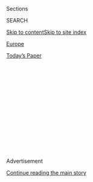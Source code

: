 <div id="app">

<div>

<div>

<div>

<div class="NYTAppHideMasthead css-1q2w90k e1suatyy0">

<div class="section css-ui9rw0 e1suatyy2">

<div class="css-eph4ug er09x8g0">

<div class="css-6n7j50">

</div>

<span class="css-1dv1kvn">Sections</span>

<div class="css-10488qs">

<span class="css-1dv1kvn">SEARCH</span>

</div>

[Skip to content](#site-content)[Skip to site
index](#site-index)

</div>

<div id="masthead-section-label" class="css-1wr3we4 eaxe0e00">

[Europe](https://www.nytimes.com/section/world/europe)

</div>

<div class="css-10698na e1huz5gh0">

</div>

</div>

<div id="masthead-bar-one" class="section hasLinks css-15hmgas e1csuq9d3">

<div class="css-uqyvli e1csuq9d0">

</div>

<div class="css-1uqjmks e1csuq9d1">

</div>

<div class="css-9e9ivx">

[](https://myaccount.nytimes.com/auth/login?response_type=cookie&client_id=vi)

</div>

<div class="css-1bvtpon e1csuq9d2">

[Today’s
Paper](https://www.nytimes.com/section/todayspaper)

</div>

</div>

</div>

</div>

<div data-aria-hidden="false">

<div id="site-content" data-role="main">

<div>

<div class="css-1aor85t" style="opacity:0.000000001;z-index:-1;visibility:hidden">

<div class="css-1hqnpie">

<div class="css-epjblv">

<span class="css-17xtcya">[Europe](/section/world/europe)</span><span class="css-x15j1o">|</span><span class="css-fwqvlz">Northern
Ireland Is Sinking Into a ‘Profound
Crisis’</span>

</div>

<div class="css-k008qs">

<div class="css-1iwv8en">

<span class="css-18z7m18"></span>

<div>

</div>

</div>

<span class="css-1n6z4y">https://nyti.ms/2hO1cte</span>

<div class="css-1705lsu">

<div class="css-4xjgmj">

<div class="css-4skfbu" data-role="toolbar" data-aria-label="Social Media Share buttons, Save button, and Comments Panel with current comment count" data-testid="share-tools">

  - 
  - 
  - 
  - 
    
    <div class="css-6n7j50">
    
    </div>

  - 
  - 

</div>

</div>

</div>

</div>

</div>

</div>

<div id="NYT_TOP_BANNER_REGION" class="css-13pd83m">

</div>

<div id="top-wrapper" class="css-1sy8kpn">

<div id="top-slug" class="css-l9onyx">

Advertisement

</div>

[Continue reading the main
story](#after-top)

<div class="ad top-wrapper" style="text-align:center;height:100%;display:block;min-height:250px">

<div id="top" class="place-ad" data-position="top" data-size-key="top">

</div>

</div>

<div id="after-top">

</div>

</div>

<div id="sponsor-wrapper" class="css-1hyfx7x">

<div id="sponsor-slug" class="css-19vbshk">

Supported by

</div>

[Continue reading the main
story](#after-sponsor)

<div id="sponsor" class="ad sponsor-wrapper" style="text-align:center;height:100%;display:block">

</div>

<div id="after-sponsor">

</div>

</div>

<div class="css-1vkm6nb ehdk2mb0">

# Northern Ireland Is Sinking Into a ‘Profound Crisis’

</div>

<div class="css-79elbk" data-testid="photoviewer-wrapper">

<div class="css-z3e15g" data-testid="photoviewer-wrapper-hidden">

</div>

<div class="css-1a48zt4 ehw59r15" data-testid="photoviewer-children">

![<span class="css-16f3y1r e13ogyst0" data-aria-hidden="true">The
Northern Irish Parliament buildings, commonly known as Stormont. Its
government collapsed in
January.</span><span class="css-cnj6d5 e1z0qqy90" itemprop="copyrightHolder"><span class="css-1ly73wi e1tej78p0">Credit...</span><span><span>Paul
Faith/Agence France-Presse — Getty
Images</span></span></span>](https://static01.nyt.com/images/2017/11/21/world/21stormont1/21stormont1-articleLarge.jpg?quality=75&auto=webp&disable=upscale)

</div>

</div>

<div class="css-xt80pu e12qa4dv0">

<div class="css-18e8msd">

<div class="css-vp77d3 epjyd6m0">

<div class="css-1baulvz">

By [<span class="css-1baulvz last-byline" itemprop="name">Patrick
Kingsley</span>](https://www.nytimes.com/by/patrick-kingsley)

</div>

</div>

  - Nov. 20,
    2017

  - 
    
    <div class="css-4xjgmj">
    
    <div class="css-d8bdto" data-role="toolbar" data-aria-label="Social Media Share buttons, Save button, and Comments Panel with current comment count" data-testid="share-tools">
    
      - 
      - 
      - 
      - 
        
        <div class="css-6n7j50">
        
        </div>
    
      - 
      - 
    
    </div>
    
    </div>

</div>

</div>

<div class="section meteredContent css-1r7ky0e" name="articleBody" itemprop="articleBody">

<div class="css-1fanzo5 StoryBodyCompanionColumn">

<div class="css-53u6y8">

BELFAST, Northern Ireland — The Northern Ireland Assembly’s palatial
building in Stormont, in the hills that overlook Belfast, is an eerie
place these days.

This time last year, its grand lobby bustled with lawmakers, lobbyists
and civil servants, but this week it is empty and lifeless. Further
inside, a few tourists warmed the blue seats of the debating chamber,
rather than the 90 lawmakers elected to work there. Even their
microphones had been removed.

“It’s a total ghost town,” said Claire Hanna, one of those lawmakers.
“It’s dead.”

And so it has been since as long ago as January, when Northern Ireland’s
governing coalition collapsed. That created a power vacuum at Stormont
that has still not been filled, paralyzing the region’s already pinched
institutions and threatening [a 1998 peace
deal](http://www.nytimes.com/1998/10/17/world/2-ulster-peacemakers-win-the-nobel-prize.html)
that largely ended three decades of fighting between nationalist and
unionist factions.

Since that deal, known as the Good Friday Agreement, Northern Ireland
has been run mostly by a devolved regional government that must, in
effect, be led by a coalition between the region’s largest nationalist
party and its largest unionist counterpart.

</div>

</div>

<div class="css-1fanzo5 StoryBodyCompanionColumn">

<div class="css-53u6y8">

But in January this delicate arrangement was upended when Sinn Fein,
which hopes for a united Ireland one day, [withdrew from a
coalition](https://www.nytimes.com/2017/01/16/world/europe/northern-ireland-early-election.html)
with the Democratic Unionist Party, which wants Northern Ireland to
remain part of the United Kingdom.

The government stopped working and the assembly stopped meeting. A major
overhaul of the region’s ailing health system was postponed, and all
long-term decisions about government spending were put on hold.

“This is a more profound crisis than we’ve had at other times in the
last 20 years,” said Stephen Farry, the deputy leader of the Alliance
Party, a centrist group that does not identify as either nationalist or
unionist.

The government was shaken again this weekend, with the news that Gerry
Adams would stand down as president of Sinn Féin. His departure at the
end of the year may help the party achieve its goal of becoming a
palatable coalition partner in the Irish government, but for Northern
Ireland the implications are less clear.

Optimists have expressed hopes that his absence could give the political
parties in Belfast more room for maneuver. But combined with the death
in March of Mr. Adams’s former colleague, [Martin
McGuinness](https://www.nytimes.com/2017/03/21/world/europe/martin-mcguinness-northern-ireland-ira.html),
it deprives the government of established leaders who are willing or
able to make compromises on both sides of the sectarian divide.

</div>

</div>

<div class="css-1fanzo5 StoryBodyCompanionColumn">

<div class="css-53u6y8">

The assembly has previously been suspended, most memorably [between 2002
and 2007](http://www.nytimes.com/2002/10/14/world/the-troubles-in-ulster-shift-from-street-to-the-assembly.html).
“But then there was the sense that this was a blip and the problems
would be overcome,” Mr. Farry said.

</div>

</div>

<div class="css-79elbk" data-testid="photoviewer-wrapper">

<div class="css-z3e15g" data-testid="photoviewer-wrapper-hidden">

</div>

<div class="css-1a48zt4 ehw59r15" data-testid="photoviewer-children">

![<span class="css-16f3y1r e13ogyst0" data-aria-hidden="true">Gerry
Adams addressing the annual Sinn Fein party conference in Dublin on
Saturday. He announced this weekend that he planned to step down as the
party’s
leader.</span><span class="css-cnj6d5 e1z0qqy90" itemprop="copyrightHolder"><span class="css-1ly73wi e1tej78p0">Credit...</span><span>Aidan
Crawley/European Pressphoto
Agency</span></span>](https://static01.nyt.com/images/2017/11/21/world/21stormont2/21stormont2-articleLarge.jpg?quality=75&auto=webp&disable=upscale)

</div>

</div>

<div class="css-1fanzo5 StoryBodyCompanionColumn">

<div class="css-53u6y8">

“This crisis has a different feel to it,” he added. “There’s a much more
profound question over the direction of travel and whether power-sharing
is sustainable. And that begs the question: What happens next?”

In the short term, civil servants have been left in charge of the
day-to-day management of the region. But if the impasse continues, many
fear that decisions will be made by ministers in London, a system known
as “direct rule” that the 1998 agreement was meant to end. In the
absence of a Northern Irish finance minister, the British government has
already made the first step toward “direct rule” — passing an interim
budget for Northern Ireland on Monday to ensure that salaries can be
paid until March.

The specter of Brexit compounds the crisis: When the United Kingdom
leaves the European Union, [border controls may be
reintroduced](https://www.nytimes.com/2017/08/05/world/europe/brexit-northern-ireland-ireland.html)
between Northern and southern Ireland for the first time since the Good
Friday Agreement was introduced.

Some now question whether the agreement has in essence collapsed, and
fear, if not a return to anything like a full-blown conflict, then at
least a rise in [sporadic acts of paramilitary
intimidation](https://www.nytimes.com/2017/10/11/world/europe/belfast-catholics-protestants-cantrell-close.html).

“I don’t mean to be dramatic or anything, but I do think the Good Friday
Agreement is effectively dead,” said Ms. Hanna, who represents the
Social Democratic and Labour Party, Sinn Fein’s main nationalist rival.

</div>

</div>

<div class="css-1fanzo5 StoryBodyCompanionColumn">

<div class="css-53u6y8">

“I don’t think there’s any real support for violence, but you can see
how quickly things can unravel,” she added. “It’s very bleak, and it is
something to worry about.”

## A Stagnated State

For now, civil servants are keeping the machinery of the state in
motion. But as unelected employees, they must simply apply the decisions
made by the elected government during the last financial year, meaning
that they can neither react to changing circumstances nor increase their
budgets in line with inflation.

This has led to stasis and, in some cases, cuts to jobs and services. In
one high-profile case, officials were forced to scrap an intensive
support program for around 1,000 of the region’s most vulnerable
children and teenagers, even though the program had led to a significant
drop in antisocial behavior and a rise in school attendance.

These children were “the first victims of this political impasse,” said
Charlie Mack, the chief executive of [Extern](http://www.extern.org/),
the charity that ran the program on the government’s behalf. “Which is
disgraceful.”

The health system has also been affected. With the longest wait times in
the United Kingdom, the sector had been due for a major overhaul this
year. But that has been on hold since the start of the crisis, said
[Janice
Smyth](https://www.rcn.org.uk/about-us/our-structure/rcn-executive-team),
the Northern Ireland director at the Royal College of Nursing, the
world’s largest nursing union. “It cannot happen until we get a
minister,” she said.

Across the region’s charitable sector, which is significantly dependent
on state funding, charities have become wary of starting new projects or
hiring staff, making them less able to respond to social problems that
require new
strategies.

</div>

</div>

<div class="css-79elbk" data-testid="photoviewer-wrapper">

<div class="css-z3e15g" data-testid="photoviewer-wrapper-hidden">

</div>

<div class="css-1a48zt4 ehw59r15" data-testid="photoviewer-children">

<div class="css-1xdhyk6 erfvjey0">

<span class="css-1ly73wi e1tej78p0">Image</span>

<div class="css-zjzyr8">

<div data-testid="lazyimage-container" style="height:255.20000000000002px">

</div>

</div>

</div>

<span class="css-16f3y1r e13ogyst0" data-aria-hidden="true">The
Democratic Unionist Party leader, Arlene Foster, and deputy leader,
Nigel Dodds, at a news conference at Stormont Castle in
June.</span><span class="css-cnj6d5 e1z0qqy90" itemprop="copyrightHolder"><span class="css-1ly73wi e1tej78p0">Credit...</span><span>Charles
Mcquillan/Getty Images</span></span>

</div>

</div>

<div class="css-1fanzo5 StoryBodyCompanionColumn">

<div class="css-53u6y8">

“There’s been a stagnation,” said Seamus McAleavey, the chief executive
of [Northern Ireland Council for Voluntary
Action](http://www.nicva.org/about-us), a group that represents more
than 1,000 nongovernmental organizations. “Treading water is probably a
fairly good description.”

</div>

</div>

<div class="css-1fanzo5 StoryBodyCompanionColumn">

<div class="css-53u6y8">

## The Blame Game

Yet these administrative challenges have not yet encouraged politicians
to reach a settlement. In fact, their differences have increased as the
year has developed.

When they left the coalition in January, Sinn Fein originally intended
to force the resignation of the D.U.P. leader, Arlene Foster, who was
accused of corruption. But after Ms. Foster refused to step down, Sinn
Fein expanded its demands, calling on the D.U.P. to agree to give the
Irish language the same legal status as English and to legalize same-sex
marriage. (In Scotland and Wales, the Scottish and Welsh languages
already have an equal legal footing with English, and same-sex marriage
has been permitted in the rest of the United Kingdom since 2014.)

Both sides have been accused of not being truly invested in a
compromise.

After the Conservative party lost its majority this summer in the
national Parliament in Westminster, it turned to [the D.U.P.’s small
group of national
lawmakers](https://www.nytimes.com/2017/06/10/world/europe/britain-election-dup-northern-ireland.html)
to ensure that it remained in power. And there are now suspicions that
“the Westminster deal has made them less interested in Stormont
politics,” said [Cillian
McGrattan](https://www.ulster.ac.uk/staff/cp-mcgrattan), a politics
professor at Ulster University. “I think they have a view that if
they’re going to get things done, they’re going to get them done in
Westminster.”

The D.U.P. dismisses this argument and says that in fact, it is Sinn
Fein that has ulterior motives for maintaining the standoff. Since Sinn
Fein also operates in the Republic of Ireland, it fears that it will
harm its reputation among left-wing voters in Dublin if it is forced to
pursue neoliberal policies while in government in Belfast, said Sammy
Wilson, a D.U.P. lawmaker.

Sinn Fein scoffs at this. “Why would it not be great for Sinn Fein to be
running things?” asked [Mairtin O Muilleoir](http://newbelfast.com/),
the Sinn Fein finance minister at the time of the coalition’s collapse.
“The months I spent as finance minister burnished and enhanced Sinn
Fein’s reputation for getting things done.”

## A New Paradigm?

As the standoff drags on, and polarization increases, people find it
harder to envisage Northern Ireland as an autonomous entity. “We’re back
to this binary situation where people either see it as a problematic
part of the U.K. or as a part of united Ireland,” said [Graham
Walker](http://www.qub.ac.uk/research-centres/CentreforIrishPolitics/Staff/ProfGrahamWalker/),
a politics professor at Queen’s University, Belfast.

</div>

</div>

<div class="css-1fanzo5 StoryBodyCompanionColumn">

<div class="css-53u6y8">

To resolve the crisis in the long term, some suggest reshaping the Good
Friday Agreement to allow for other kinds of coalitions, instead of a
mandatory partnership between the region’s two largest nationalist and
unionist factions. Others predict a referendum on Irish reunification
within a decade, arguing that the current dysfunction, coupled with the
[fallout from
Brexit](https://www.nytimes.com/2017/08/05/world/europe/brexit-northern-ireland-ireland.html),
may encourage moderate nationalists to see a united Ireland as a more
urgent priority than they did previously.

Whereas Stormont was once seen as a symbol of hope and progress,
citizens of all backgrounds now see it as an embarrassment.

Ricky Rowledge, the head of [a homeless
charity](http://www.chni.org.uk/directorate.html) who meets lawmakers at
Stormont as part of her work, said she once felt a sense of civic pride
on her visits there.

“Now, I go up to Stormont and it’s this great big echoey, empty,
impotent place,” Ms. Rowledge said. “And it’s heartbreaking.”

</div>

</div>

</div>

<div>

</div>

<div>

</div>

<div>

</div>

<div>

<div id="bottom-wrapper" class="css-1ede5it">

<div id="bottom-slug" class="css-l9onyx">

Advertisement

</div>

[Continue reading the main
story](#after-bottom)

<div id="bottom" class="ad bottom-wrapper" style="text-align:center;height:100%;display:block;min-height:90px">

</div>

<div id="after-bottom">

</div>

</div>

</div>

</div>

</div>

## Site Index

<div>

</div>

## Site Information Navigation

  - [© <span>2020</span> <span>The New York Times
    Company</span>](https://help.nytimes.com/hc/en-us/articles/115014792127-Copyright-notice)

<!-- end list -->

  - [NYTCo](https://www.nytco.com/)
  - [Contact
    Us](https://help.nytimes.com/hc/en-us/articles/115015385887-Contact-Us)
  - [Work with us](https://www.nytco.com/careers/)
  - [Advertise](https://nytmediakit.com/)
  - [T Brand Studio](http://www.tbrandstudio.com/)
  - [Your Ad
    Choices](https://www.nytimes.com/privacy/cookie-policy#how-do-i-manage-trackers)
  - [Privacy](https://www.nytimes.com/privacy)
  - [Terms of
    Service](https://help.nytimes.com/hc/en-us/articles/115014893428-Terms-of-service)
  - [Terms of
    Sale](https://help.nytimes.com/hc/en-us/articles/115014893968-Terms-of-sale)
  - [Site
    Map](https://spiderbites.nytimes.com)
  - [Help](https://help.nytimes.com/hc/en-us)
  - [Subscriptions](https://www.nytimes.com/subscription?campaignId=37WXW)

</div>

</div>

</div>

</div>
